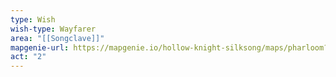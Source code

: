 ```yaml
---
type: Wish
wish-type: Wayfarer
area: "[[Songclave]]"
mapgenie-url: https://mapgenie.io/hollow-knight-silksong/maps/pharloom?locationIds=479245
act: "2"
---
```

